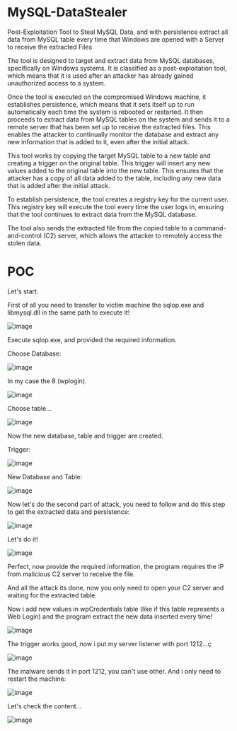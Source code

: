 # MySQL-DataStealer
Post-Exploitation Tool to Steal MySQL Data, and with persistence extract all data from MySQL table every time that Windows are opened with a Server to receive the extracted Files

The tool is designed to target and extract data from MySQL databases, specifically on Windows systems. It is classified as a post-exploitation tool, which means that it is used after an attacker has already gained unauthorized access to a system.

Once the tool is executed on the compromised Windows machine, it establishes persistence, which means that it sets itself up to run automatically each time the system is rebooted or restarted. It then proceeds to extract data from MySQL tables on the system and sends it to a remote server that has been set up to receive the extracted files. This enables the attacker to continually monitor the database and extract any new information that is added to it, even after the initial attack.

This tool works by copying the target MySQL table to a new table and creating a trigger on the original table. This trigger will insert any new values added to the original table into the new table. This ensures that the attacker has a copy of all data added to the table, including any new data that is added after the initial attack.

To establish persistence, the tool creates a registry key for the current user. This registry key will execute the tool every time the user logs in, ensuring that the tool continues to extract data from the MySQL database.

The tool also sends the extracted file from the copied table to a command-and-control (C2) server, which allows the attacker to remotely access the stolen data.

# POC

Let's start.

First of all you need to transfer to victim machine the sqlop.exe and libmysql.dll in the same path to execute it!

![image](https://user-images.githubusercontent.com/79543461/228654366-eb2973aa-c9d9-43d0-9c48-7fb1672690d3.png)

Execute sqlop.exe, and provided the required information.

Choose Database:

![image](https://user-images.githubusercontent.com/79543461/228654480-34ba8a2d-d8d6-42ce-a0f6-cd417c3230f1.png)

In my case the 8 (wplogin).

![image](https://user-images.githubusercontent.com/79543461/228654544-f3f09c91-d1aa-4cdb-9b16-f3314d6e6f37.png)

Choose table…

![image](https://user-images.githubusercontent.com/79543461/228654585-4b0aa04b-62b6-450d-bb4f-9161b6d4dcdc.png)

Now the new database, table and trigger are created.

Trigger:

![image](https://user-images.githubusercontent.com/79543461/228654640-219ffe6b-ae8f-4494-926d-ae7a9a3adb93.png)

New Database and Table:

![image](https://user-images.githubusercontent.com/79543461/228654681-8e096c17-f73b-4d2d-a227-c2ccbc11483c.png)

Now let's do the second part of attack, you need to follow and do this step to get the extracted data and persistence:

![image](https://user-images.githubusercontent.com/79543461/228654715-f6d97d08-686b-4ec0-978f-806b9f3820b8.png)

Let's do it!

![image](https://user-images.githubusercontent.com/79543461/228654756-6f502943-3fd0-4f2a-9e09-9caef68c7905.png)

Perfect, now provide the required information, the program requires the IP from malicious C2 server to receive the file.

And all the attack its done, now you only need to open your C2 server and waiting for the extracted table.

Now i add new values in wpCredentials table (like if this table represents a Web Login) and the program extract the new data inserted every time!

![image](https://user-images.githubusercontent.com/79543461/228654834-d78495da-49e6-4a50-bcbf-163fee758f84.png)

The trigger works good, now i put my server listener with port 1212…ç

![image](https://user-images.githubusercontent.com/79543461/228654868-26768af7-8a7e-4cb6-8e06-9df69c8313f0.png)

The malware sends it in port 1212, you can't use other.
And i only need to restart the machine:

![image](https://user-images.githubusercontent.com/79543461/228654921-0ec1435e-6793-4469-b56c-92b190ed94ec.png)

Let's check the content…

![image](https://user-images.githubusercontent.com/79543461/228654965-cd50cfc4-0f4d-4c67-9332-cee27b5ef0f3.png)
